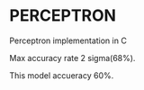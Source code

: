 # PERCEPTRON
Perceptron implementation in C


Max accuracy rate 2 sigma(68%).


This model accueracy 60%.

